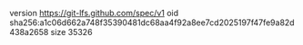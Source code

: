 version https://git-lfs.github.com/spec/v1
oid sha256:a1c06d662a748f35390481dc68aa4f92a8ee7cd2025197f47fe9a82d438a2658
size 35326
